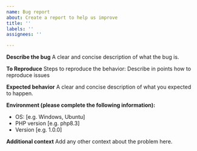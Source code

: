 ```yaml
---
name: Bug report
about: Create a report to help us improve
title: ''
labels: ''
assignees: ''

---
```


**Describe the bug**
A clear and concise description of what the bug is.

**To Reproduce**
Steps to reproduce the behavior:
Describe in points how to reproduce issues

**Expected behavior**
A clear and concise description of what you expected to happen.


**Environment (please complete the following information):**
 - OS: [e.g. Windows, Ubuntu]
 - PHP version [e.g. php8.3]
 - Version [e.g. 1.0.0]


**Additional context**
Add any other context about the problem here.
